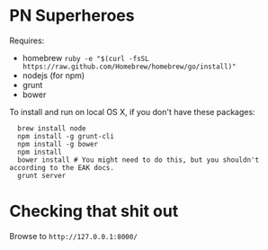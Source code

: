 # PN Superheroes

Requires:

- homebrew ```ruby -e "$(curl -fsSL https://raw.github.com/Homebrew/homebrew/go/install)"```
- nodejs (for npm)
- grunt
- bower

To install and run on local OS X, if you don't have these packages:

```
  brew install node
  npm install -g grunt-cli
  npm install -g bower
  npm install
  bower install # You might need to do this, but you shouldn't according to the EAK docs.
  grunt server
```

# Checking that shit out

Browse to ```http://127.0.0.1:8000/```
